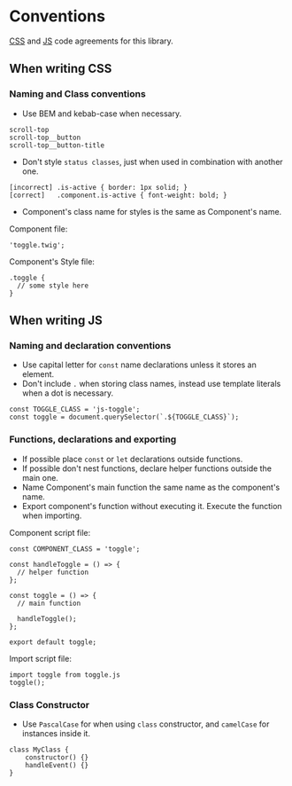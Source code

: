 # Conventions
[CSS](#when-writing-css) and [JS](#when-writing-js) code agreements for this library.
## When writing CSS
### Naming and Class conventions
* Use BEM and kebab-case when necessary.
```
scroll-top
scroll-top__button
scroll-top__button-title
```

* Don't style `status classes`, just when used in combination with another one.
```
[incorrect] .is-active { border: 1px solid; }
[correct]   .component.is-active { font-weight: bold; }
```
* Component's class name for styles is the same as Component's name.

Component file:
```
'toggle.twig';
```
Component's Style file:
```
.toggle {
  // some style here
}
```

## When writing JS
### Naming and declaration conventions
* Use capital letter for `const` name declarations unless it stores an element.
* Don't include `.` when storing class names, instead use template literals when a dot is necessary.
````
const TOGGLE_CLASS = 'js-toggle';
const toggle = document.querySelector(`.${TOGGLE_CLASS}`);
````

### Functions, declarations and exporting
* If possible place `const` or `let` declarations outside functions.
* If possible don't nest functions, declare helper functions outside the main one.
* Name Component's main function the same name as the component's name.
* Export component's function without executing it. Execute the function when importing.


Component script file:
```
const COMPONENT_CLASS = 'toggle';

const handleToggle = () => {
  // helper function
};

const toggle = () => {
  // main function

  handleToggle();
};

export default toggle;
```
Import script file:
```
import toggle from toggle.js
toggle();
```

### Class Constructor
* Use `PascalCase` for  when using `class` constructor, and `camelCase` for instances inside it.

```
class MyClass {
	constructor() {}
	handleEvent() {}
}
```
